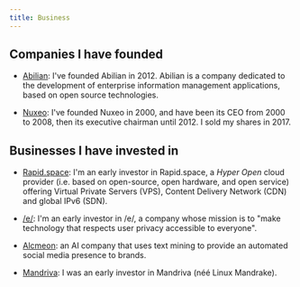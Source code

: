 ```yaml
---
title: Business
---
```


## Companies I have founded

* [Abilian](https://abilian.com/): I've founded Abilian in 2012.
  Abilian is a company dedicated to the development of enterprise
  information management applications, based on open source technologies.

* [Nuxeo](https://www.nuxeo.com/): I've founded Nuxeo in 2000,
  and have been its CEO from 2000 to 2008, then its executive chairman until 2012.
  I sold my shares in 2017.

## Businesses I have invested in

* [Rapid.space](https://rapid.space/): I'm an early investor in Rapid.space, a *Hyper Open* cloud provider (i.e. based on open-source, open hardware, and open service) offering Virtual Private Servers (VPS), Content Delivery Network (CDN) and global IPv6 (SDN).

* [/e/](https://e.foundation/): I'm an early investor in
  /e/, a company whose mission is to "make technology that respects
  user privacy accessible to everyone".

* [Alcmeon](https://alcmeon.com/): an AI company that
  uses text mining to provide an automated social media presence to
  brands.

* [Mandriva](https://fr.wikipedia.org/wiki/Mandriva): I was an early
  investor in Mandriva (néé Linux Mandrake).
